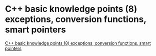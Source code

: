 # C++ basic knowledge points (8) exceptions, conversion functions, smart pointers
[C++ basic knowledge points (8) exceptions, conversion functions, smart pointers](https://aiwithcloud.com/2022/09/19/c_basic_knowledge_points_8_exceptions_conversion_functions_smart_pointers/)